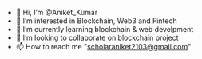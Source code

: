 - 👋 Hi, I’m @Aniket_Kumar
- 👀 I’m interested in Blockchain, Web3 and Fintech
- 🌱 I’m currently learning blockchain & web develpment
- 💞️ I’m looking to collaborate on blockchain project
- 📫 How to reach me "scholaraniket2103@gmail.com"

<!---
cs20m002/cs20m002 is a ✨ special ✨ repository because its `README.md` (this file) appears on your GitHub profile.
You can click the Preview link to take a look at your changes.
--->
